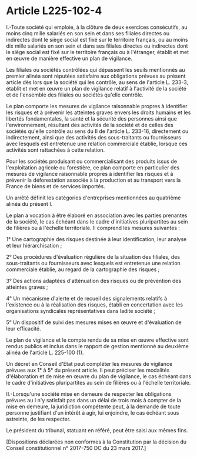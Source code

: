 # Article L225-102-4

I.-Toute société qui emploie, à la clôture de deux exercices consécutifs, au moins cinq mille salariés en son sein et dans ses filiales directes ou indirectes dont le siège social est fixé sur le territoire français, ou au moins dix mille salariés en son sein et dans ses filiales directes ou indirectes dont le siège social est fixé sur le territoire français ou à l'étranger, établit et met en œuvre de manière effective un plan de vigilance.

Les filiales ou sociétés contrôlées qui dépassent les seuils mentionnés au premier alinéa sont réputées satisfaire aux obligations prévues au présent article dès lors que la société qui les contrôle, au sens de l'article L. 233-3, établit et met en œuvre un plan de vigilance relatif à l'activité de la société et de l'ensemble des filiales ou sociétés qu'elle contrôle.

Le plan comporte les mesures de vigilance raisonnable propres à identifier les risques et à prévenir les atteintes graves envers les droits humains et les libertés fondamentales, la santé et la sécurité des personnes ainsi que l'environnement, résultant des activités de la société et de celles des sociétés qu'elle contrôle au sens du II de l'article L. 233-16, directement ou indirectement, ainsi que des activités des sous-traitants ou fournisseurs avec lesquels est entretenue une relation commerciale établie, lorsque ces activités sont rattachées à cette relation.

Pour les sociétés produisant ou commercialisant des produits issus de l'exploitation agricole ou forestière, ce plan comporte en particulier des mesures de vigilance raisonnable propres à identifier les risques et à prévenir la déforestation associée à la production et au transport vers la France de biens et de services importés.

Un arrêté définit les catégories d'entreprises mentionnées au quatrième alinéa du présent I.

Le plan a vocation à être élaboré en association avec les parties prenantes de la société, le cas échéant dans le cadre d'initiatives pluripartites au sein de filières ou à l'échelle territoriale. Il comprend les mesures suivantes :

1° Une cartographie des risques destinée à leur identification, leur analyse et leur hiérarchisation ;

2° Des procédures d'évaluation régulière de la situation des filiales, des sous-traitants ou fournisseurs avec lesquels est entretenue une relation commerciale établie, au regard de la cartographie des risques ;

3° Des actions adaptées d'atténuation des risques ou de prévention des atteintes graves ;

4° Un mécanisme d'alerte et de recueil des signalements relatifs à l'existence ou à la réalisation des risques, établi en concertation avec les organisations syndicales représentatives dans ladite société ;

5° Un dispositif de suivi des mesures mises en œuvre et d'évaluation de leur efficacité.

Le plan de vigilance et le compte rendu de sa mise en œuvre effective sont rendus publics et inclus dans le rapport de gestion mentionné au deuxième alinéa de l'article L. 225-100 (1).

Un décret en Conseil d'Etat peut compléter les mesures de vigilance prévues aux 1° à 5° du présent article. Il peut préciser les modalités d'élaboration et de mise en œuvre du plan de vigilance, le cas échéant dans le cadre d'initiatives pluripartites au sein de filières ou à l'échelle territoriale.

II.-Lorsqu'une société mise en demeure de respecter les obligations prévues au I n'y satisfait pas dans un délai de trois mois à compter de la mise en demeure, la juridiction compétente peut, à la demande de toute personne justifiant d'un intérêt à agir, lui enjoindre, le cas échéant sous astreinte, de les respecter.

Le président du tribunal, statuant en référé, peut être saisi aux mêmes fins.

\[Dispositions déclarées non conformes à la Constitution par la décision du Conseil constitutionnel n° 2017-750 DC du 23 mars 2017.\]
